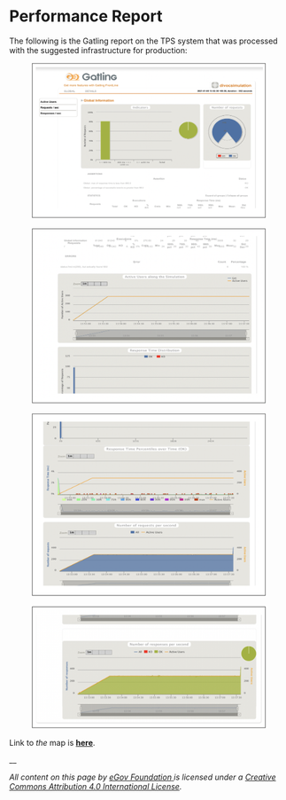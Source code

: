 # Performance Report

The following is the Gatling report on the TPS system that was processed with the suggested infrastructure for production:

<figure><img src="../.gitbook/assets/Screenshot 2022-09-20 at 12.01.05 PM.png" alt=""><figcaption></figcaption></figure>



<figure><img src="../.gitbook/assets/Screenshot 2022-09-20 at 12.01.21 PM.png" alt=""><figcaption></figcaption></figure>



<figure><img src="../.gitbook/assets/Screenshot 2022-09-20 at 12.02.42 PM.png" alt=""><figcaption></figcaption></figure>



<figure><img src="../.gitbook/assets/Screenshot 2022-09-20 at 12.02.57 PM.png" alt=""><figcaption></figcaption></figure>

Link to _the_ map is [**here**](../implementing-divoc/setting-up-divoc/how-to-install-divoc.md#suggested-servers-for-ha-setup).&#x20;

__

_All content on this page by_ [_eGov Foundation_ ](https://egov.org.in/)_is licensed under a_ [_Creative Commons Attribution 4.0 International License_](http://creativecommons.org/licenses/by/4.0/)_._
